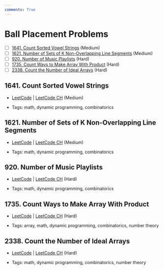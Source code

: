 ```yaml
---
comments: True
---
```


# Ball Placement Problems

- [ ] [1641. Count Sorted Vowel Strings](https://leetcode.cn/problems/count-sorted-vowel-strings/) (Medium)
- [ ] [1621. Number of Sets of K Non-Overlapping Line Segments](https://leetcode.cn/problems/number-of-sets-of-k-non-overlapping-line-segments/) (Medium)
- [ ] [920. Number of Music Playlists](https://leetcode.cn/problems/number-of-music-playlists/) (Hard)
- [ ] [1735. Count Ways to Make Array With Product](https://leetcode.cn/problems/count-ways-to-make-array-with-product/) (Hard)
- [ ] [2338. Count the Number of Ideal Arrays](https://leetcode.cn/problems/count-the-number-of-ideal-arrays/) (Hard)

## 1641. Count Sorted Vowel Strings

-   [LeetCode](https://leetcode.com/problems/count-sorted-vowel-strings/) | [LeetCode CH](https://leetcode.cn/problems/count-sorted-vowel-strings/) (Medium)

-   Tags: math, dynamic programming, combinatorics

## 1621. Number of Sets of K Non-Overlapping Line Segments

-   [LeetCode](https://leetcode.com/problems/number-of-sets-of-k-non-overlapping-line-segments/) | [LeetCode CH](https://leetcode.cn/problems/number-of-sets-of-k-non-overlapping-line-segments/) (Medium)

-   Tags: math, dynamic programming, combinatorics

## 920. Number of Music Playlists

-   [LeetCode](https://leetcode.com/problems/number-of-music-playlists/) | [LeetCode CH](https://leetcode.cn/problems/number-of-music-playlists/) (Hard)

-   Tags: math, dynamic programming, combinatorics

## 1735. Count Ways to Make Array With Product

-   [LeetCode](https://leetcode.com/problems/count-ways-to-make-array-with-product/) | [LeetCode CH](https://leetcode.cn/problems/count-ways-to-make-array-with-product/) (Hard)

-   Tags: array, math, dynamic programming, combinatorics, number theory

## 2338. Count the Number of Ideal Arrays

-   [LeetCode](https://leetcode.com/problems/count-the-number-of-ideal-arrays/) | [LeetCode CH](https://leetcode.cn/problems/count-the-number-of-ideal-arrays/) (Hard)

-   Tags: math, dynamic programming, combinatorics, number theory
